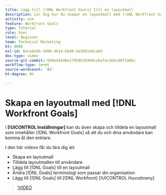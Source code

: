 ```yaml
---
title: Lägg till [!DNL Workfront Goals] till en layoutmall
description: Lär dig hur du skapar en layoutmall med [!DNL Workfront Goals], assign the layout template to users, and change [!DNL Goals] terminologi som passar er organisation.
activity: use
feature: Workfront Goals
type: Tutorial
role: User
level: Beginner
team: Technical Marketing
kt: 8896
exl-id: 6ece64db-3d96-4b14-bbd0-5e5b81e6cab5
doc-type: video
source-git-commit: 650e4d346e1792863930dcebafacab4c88f2a8bc
workflow-type: tm+mt
source-wordcount: '82'
ht-degree: 0%

---
```


# Skapa en layoutmall med [!DNL Workfront Goals]

I **[!UICONTROL Inställningar]** kan du även skapa och tilldela en layoutmall som innehåller [!DNL Workfront Goals] så att du och dina användare kan komma åt den enklare.

I den här videon får du lära dig att:

* Skapa en layoutmall
* Tilldela layoutmallen till användare
* Lägg till [!DNL Goals] till en layoutmall
* Ändra [!DNL Goals] terminologi som passar din organisation
* Lägg till [!DNL Goals] till [!DNL Workfront] [!UICONTROL Huvudmeny]

>[!VIDEO](https://video.tv.adobe.com/v/335190/?quality=12&learn=on)

<!--
Learn more graphic
-->
